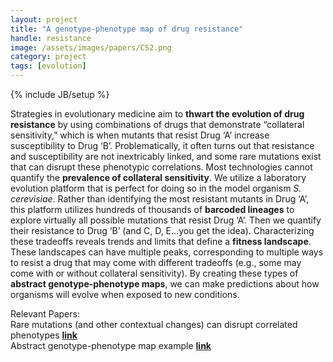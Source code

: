 ```yaml
---
layout: project
title: "A genotype-phenotype map of drug resistance"
handle: resistance
image: /assets/images/papers/CS2.png
category: project
tags: [evolution]
---
```

{% include JB/setup %}

Strategies in evolutionary medicine aim to <b>thwart the evolution of drug resistance</b> by using combinations of drugs that demonstrate “collateral sensitivity,” which is when mutants that resist Drug ‘A’ increase susceptibility to Drug ‘B’. Problematically, it often turns out that resistance and susceptibility are not inextricably linked, and some rare mutations exist that can disrupt these phenotypic correlations. Most technologies cannot quantify the <b>prevalence of collateral sensitivity</b>. We utilize a laboratory evolution platform that is perfect for doing so in the model organism <i>S. cerevisiae</i>. Rather than identifying the most resistant mutants in Drug ‘A’, this platform utilizes hundreds of thousands of <b>barcoded lineages</b> to explore virtually all possible mutations that resist Drug ‘A’. Then we quantify their resistance to Drug ‘B’ (and C, D, E...you get the idea). Characterizing these tradeoffs reveals trends and limits that define a <b>fitness landscape</b>. These landscapes can have multiple peaks, corresponding to multiple ways to resist a drug that may come with different tradeoffs (e.g., some may come with or without collateral sensitivity). By creating these types of <b>abstract genotype-phenotype maps</b>, we can make predictions about how organisms will evolve when exposed to new conditions. 

Relevant Papers:<br>
Rare mutations (and other contextual changes) can disrupt correlated phenotypes <b>[link](https://kgslab.org/papers/paper/extent-of-pleiotropy)</b><br>
Abstract genotype-phenotype map example <b>[link](https://kgslab.org/papers/paper/local-modularity-global-pleiotropy)</b>